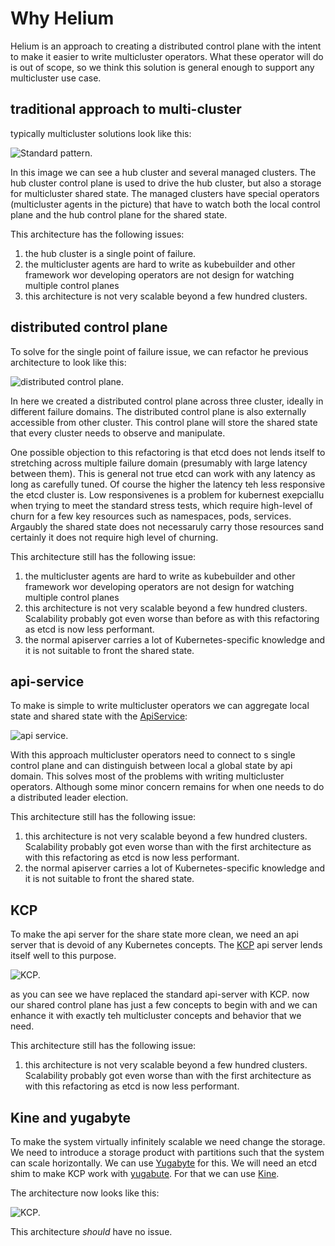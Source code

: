 # Why Helium

Helium is an approach to creating a distributed control plane with the intent to make it easier to write multicluster operators.
What these operator will do is out of scope, so we think this solution is general enough to support any multicluster use case.

## traditional approach to multi-cluster

typically multicluster solutions look like this:

![Standard pattern.](./media/standard-pattern.drawio.png)

In this image we can see a hub cluster and several managed clusters.
The hub cluster control plane is used to drive the hub cluster, but also a storage for multicluster shared state.
The managed clusters have special operators (multicluster agents in the picture) that have to watch both the local control plane and the hub control plane for the shared state.

This architecture has the following issues:

1. the hub cluster is a single point of failure.
2. the multicluster agents are hard to write as kubebuilder and other framework wor developing operators are not design for watching multiple control planes
3. this architecture is not very scalable beyond a few hundred clusters.

## distributed control plane

To solve for the single point of failure issue, we can refactor he previous architecture to look like this:

![distributed control plane.](./media/multicluster-operators-distributed-multicluster-control-plane.drawio.png)

In here we created a distributed control plane across three cluster, ideally in different failure domains.
The distributed control plane is also externally accessible from other cluster.
This control plane will store the shared state that every cluster needs to observe and manipulate.

One possible objection to this refactoring is that etcd does not lends itself to stretching across multiple  failure domain (presumably with large latency between them). This is general not true etcd can work with any latency as long as carefully tuned. Of course the higher the latency teh less responsive the etcd cluster is. Low responsivenes is a problem for kubernest exepciallu when trying to meet the standard stress tests, which require high-level of churn for a few key resources such as namespaces, pods, services. Argaubly the shared state does not necessaruly carry those resources sand certainly it does not require high level of churning.

This architecture still has the following issue:

1. the multicluster agents are hard to write as kubebuilder and other framework wor developing operators are not design for watching multiple control planes
2. this architecture is not very scalable beyond a few hundred clusters. Scalability probably got even worse than before as with this refactoring as etcd is now less performant.
3. the normal apiserver carries a lot of Kubernetes-specific knowledge and it is not suitable to front the shared state.

## api-service

To make is simple to write multicluster operators we can aggregate local state and shared state with the [ApiService](https://kubernetes.io/docs/tasks/extend-kubernetes/configure-aggregation-layer/):

![api service.](./media/multicluster-operators-api-service.jpg)

With this approach multicluster operators need to connect to s single control plane and can distinguish between local a global state by api domain.
This solves most of the problems with writing multicluster operators. Although some minor concern remains for when one needs to do a distributed leader election.

This architecture still has the following issue:

1. this architecture is not very scalable beyond a few hundred clusters. Scalability probably got even worse than with the first architecture as with this refactoring as etcd is now less performant.
2. the normal apiserver carries a lot of Kubernetes-specific knowledge and it is not suitable to front the shared state.

## KCP

To make the api server for the share state more clean, we need an api server that is devoid of any Kubernetes concepts. The [KCP](https://www.kcp.io/) api server lends itself well to this purpose.

![KCP.](./media/multicluster-operators-KCP.drawio.png)

as you can see we have replaced the standard api-server with KCP. now our shared control plane has just a few concepts to begin with and we can enhance it with exactly teh multicluster concepts and behavior that we need.

This architecture still has the following issue:

1. this architecture is not very scalable beyond a few hundred clusters. Scalability probably got even worse than with the first architecture as with this refactoring as etcd is now less performant.

## Kine and yugabyte

To make the system virtually infinitely scalable we need change the storage. We need to introduce a storage product with partitions such that the system can scale horizontally.
We can use [Yugabyte](https://www.yugabyte.com/) for this. We will need an etcd shim to make KCP work with [yugabute](https://www.yugabyte.com/). For that we can use [Kine](https://github.com/k3s-io/kine).

The architecture now looks like this:

![KCP.](./media/multicluster-operators-yugabyte.drawio.png)

This architecture *should* have no issue.